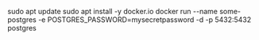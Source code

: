sudo apt update
sudo apt install -y docker.io
docker run --name some-postgres -e POSTGRES_PASSWORD=mysecretpassword -d -p 5432:5432 postgres
